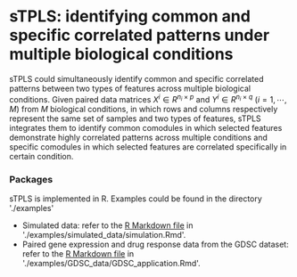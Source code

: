# sTPLS: identifying common and specific correlated patterns under multiple biological conditions

sTPLS could simultaneously identify common and specific correlated patterns between two types of features across multiple biological conditions. Given  paired data matrices $X^i \in R^{n_i\times p}$ and $Y^i \in R^{n_i\times q}\ (i=1,\cdots, M)$ from $M$ biological conditions, in which rows and columns respectively represent the same set of samples and two types of features, sTPLS integrates them to identify common comodules in which selected features demonstrate highly correlated patterns across multiple conditions and specific comodules in which selected features are correlated specifically in certain condition. 

### Packages

sTPLS is implemented in R. Examples could be found in the directory './examples' 

- Simulated data: refer to the [R Markdown file](https://htmlpreview.github.io/?https://github.com/Jinyu2019/sTPLS/blob/main/examples/simulated_data/simulation.html) in './examples/simulated_data/simulation.Rmd'.
- Paired gene expression and drug response data from the GDSC dataset:  refer to the [R Markdown file](https://htmlpreview.github.io/?https://github.com/Jinyu2019/sTPLS/blob/main/examples/GDSC_data/GDSC_application.html) in './examples/GDSC_data/GDSC_application.Rmd'.

